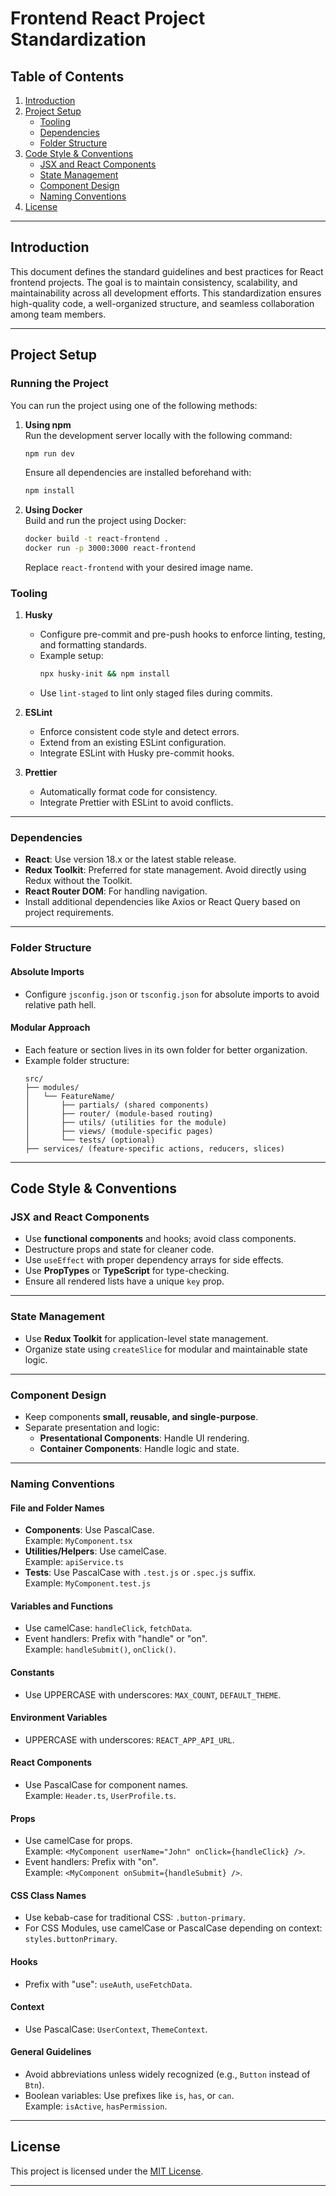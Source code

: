 # Frontend React Project Standardization

## Table of Contents

1. [Introduction](#introduction)
2. [Project Setup](#project-setup)
   - [Tooling](#tooling)
   - [Dependencies](#dependencies)
   - [Folder Structure](#folder-structure)
3. [Code Style & Conventions](#code-style--conventions)
   - [JSX and React Components](#jsx-and-react-components)
   - [State Management](#state-management)
   - [Component Design](#component-design)
   - [Naming Conventions](#naming-conventions)
4. [License](#license)

---

## Introduction

This document defines the standard guidelines and best practices for React frontend projects. The goal is to maintain consistency, scalability, and maintainability across all development efforts. This standardization ensures high-quality code, a well-organized structure, and seamless collaboration among team members.

---

## Project Setup

### Running the Project

You can run the project using one of the following methods:

1. **Using npm**  
   Run the development server locally with the following command:

   ```bash
   npm run dev
   ```

   Ensure all dependencies are installed beforehand with:

   ```bash
   npm install
   ```

2. **Using Docker**  
   Build and run the project using Docker:
   ```bash
   docker build -t react-frontend .
   docker run -p 3000:3000 react-frontend
   ```
   Replace `react-frontend` with your desired image name.

### Tooling

1. **Husky**

   - Configure pre-commit and pre-push hooks to enforce linting, testing, and formatting standards.
   - Example setup:
     ```bash
     npx husky-init && npm install
     ```
   - Use `lint-staged` to lint only staged files during commits.

2. **ESLint**

   - Enforce consistent code style and detect errors.
   - Extend from an existing ESLint configuration.
   - Integrate ESLint with Husky pre-commit hooks.

3. **Prettier**
   - Automatically format code for consistency.
   - Integrate Prettier with ESLint to avoid conflicts.

---

### Dependencies

- **React**: Use version 18.x or the latest stable release.
- **Redux Toolkit**: Preferred for state management. Avoid directly using Redux without the Toolkit.
- **React Router DOM**: For handling navigation.
- Install additional dependencies like Axios or React Query based on project requirements.

---

### Folder Structure

#### **Absolute Imports**

- Configure `jsconfig.json` or `tsconfig.json` for absolute imports to avoid relative path hell.

#### **Modular Approach**

- Each feature or section lives in its own folder for better organization.
- Example folder structure:
  ```
  src/
  ├── modules/
  │   └── FeatureName/
  │       ├── partials/ (shared components)
  │       ├── router/ (module-based routing)
  │       ├── utils/ (utilities for the module)
  │       ├── views/ (module-specific pages)
  │       └── tests/ (optional)
  ├── services/ (feature-specific actions, reducers, slices)
  ```

---

## Code Style & Conventions

### JSX and React Components

- Use **functional components** and hooks; avoid class components.
- Destructure props and state for cleaner code.
- Use `useEffect` with proper dependency arrays for side effects.
- Use **PropTypes** or **TypeScript** for type-checking.
- Ensure all rendered lists have a unique `key` prop.

---

### State Management

- Use **Redux Toolkit** for application-level state management.
- Organize state using `createSlice` for modular and maintainable state logic.

---

### Component Design

- Keep components **small, reusable, and single-purpose**.
- Separate presentation and logic:
  - **Presentational Components**: Handle UI rendering.
  - **Container Components**: Handle logic and state.

---

### Naming Conventions

#### File and Folder Names

- **Components**: Use PascalCase.  
  Example: `MyComponent.tsx`
- **Utilities/Helpers**: Use camelCase.  
  Example: `apiService.ts`
- **Tests**: Use PascalCase with `.test.js` or `.spec.js` suffix.  
  Example: `MyComponent.test.js`

#### Variables and Functions

- Use camelCase: `handleClick`, `fetchData`.
- Event handlers: Prefix with "handle" or "on".  
  Example: `handleSubmit()`, `onClick()`.

#### Constants

- Use UPPERCASE with underscores: `MAX_COUNT`, `DEFAULT_THEME`.

#### Environment Variables

- UPPERCASE with underscores: `REACT_APP_API_URL`.

#### React Components

- Use PascalCase for component names.  
  Example: `Header.ts`, `UserProfile.ts`.

#### Props

- Use camelCase for props.  
  Example: `<MyComponent userName="John" onClick={handleClick} />`.
- Event handlers: Prefix with "on".  
  Example: `<MyComponent onSubmit={handleSubmit} />`.

#### CSS Class Names

- Use kebab-case for traditional CSS: `.button-primary`.
- For CSS Modules, use camelCase or PascalCase depending on context: `styles.buttonPrimary`.

#### Hooks

- Prefix with "use": `useAuth`, `useFetchData`.

#### Context

- Use PascalCase: `UserContext`, `ThemeContext`.

#### General Guidelines

- Avoid abbreviations unless widely recognized (e.g., `Button` instead of `Btn`).
- Boolean variables: Use prefixes like `is`, `has`, or `can`.  
  Example: `isActive`, `hasPermission`.

---

## License

This project is licensed under the [MIT License](LICENSE).

---
